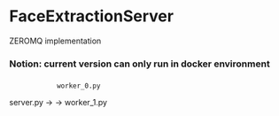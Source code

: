 # FaceExtractionServer

ZEROMQ implementation

### Notion: current version can only run in docker environment
### 


                worker_0.py
  server.py ->              -> 
                worker_1.py
